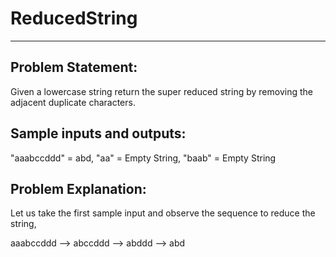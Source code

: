 # ReducedString
---

## Problem Statement:
Given a lowercase string return the super reduced string by removing the adjacent duplicate characters.

## Sample inputs and outputs:
"aaabccddd" = abd,
"aa" = Empty String,
"baab" = Empty String

## Problem Explanation:
Let us take the first sample input and observe the sequence to reduce the string,

aaabccddd --> abccddd --> abddd --> abd
